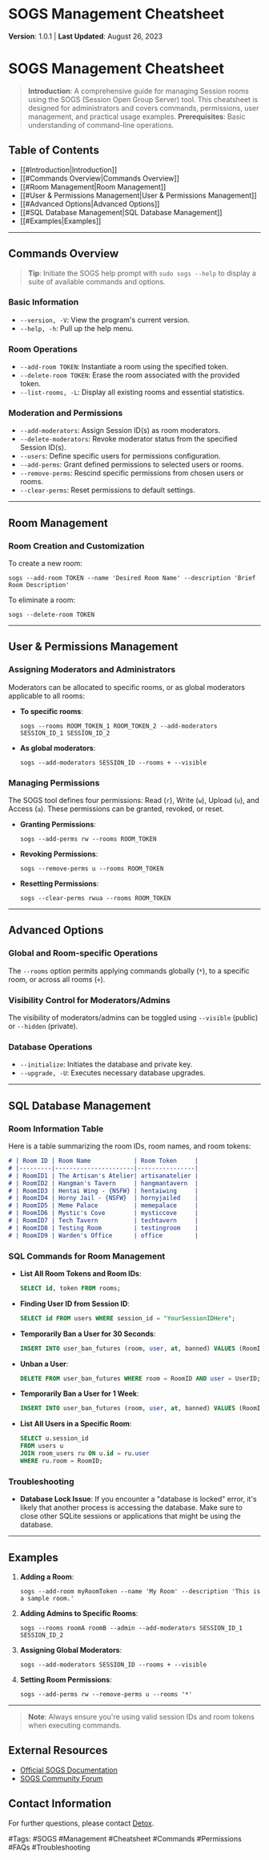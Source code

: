 # SOGS Management Cheatsheet

**Version**: 1.0.1 | **Last Updated**: August 26, 2023

# SOGS Management Cheatsheet

> **Introduction**: A comprehensive guide for managing Session rooms using the SOGS (Session Open Group Server) tool. This cheatsheet is designed for administrators and covers commands, permissions, user management, and practical usage examples. **Prerequisites**: Basic understanding of command-line operations.

## Table of Contents

- [[#Introduction|Introduction]]
- [[#Commands Overview|Commands Overview]]
- [[#Room Management|Room Management]]
- [[#User & Permissions Management|User & Permissions Management]]
- [[#Advanced Options|Advanced Options]]
- [[#SQL Database Management|SQL Database Management]]
- [[#Examples|Examples]]

---

## Commands Overview

> **Tip**: Initiate the SOGS help prompt with `sudo sogs --help` to display a suite of available commands and options.

### Basic Information

- `--version, -V`: View the program's current version.
- `--help, -h`: Pull up the help menu.

### Room Operations

- `--add-room TOKEN`: Instantiate a room using the specified token.
- `--delete-room TOKEN`: Erase the room associated with the provided token.
- `--list-rooms, -L`: Display all existing rooms and essential statistics.

### Moderation and Permissions

- `--add-moderators`: Assign Session ID(s) as room moderators.
- `--delete-moderators`: Revoke moderator status from the specified Session ID(s).
- `--users`: Define specific users for permissions configuration.
- `--add-perms`: Grant defined permissions to selected users or rooms.
- `--remove-perms`: Rescind specific permissions from chosen users or rooms.
- `--clear-perms`: Reset permissions to default settings.

---

## Room Management

### Room Creation and Customization

To create a new room:

```shell
sogs --add-room TOKEN --name 'Desired Room Name' --description 'Brief Room Description'
```
To eliminate a room:

```shell
sogs --delete-room TOKEN
```

---

## User & Permissions Management

### Assigning Moderators and Administrators

Moderators can be allocated to specific rooms, or as global moderators applicable to all rooms:

- **To specific rooms**: 
  ```shell
  sogs --rooms ROOM_TOKEN_1 ROOM_TOKEN_2 --add-moderators SESSION_ID_1 SESSION_ID_2
  ```

- **As global moderators**:
  ```shell
  sogs --add-moderators SESSION_ID --rooms + --visible
  ```

### Managing Permissions

The SOGS tool defines four permissions: Read (`r`), Write (`w`), Upload (`u`), and Access (`a`). These permissions can be granted, revoked, or reset.

- **Granting Permissions**:
  ```shell
  sogs --add-perms rw --rooms ROOM_TOKEN
  ```

- **Revoking Permissions**:
  ```shell
  sogs --remove-perms u --rooms ROOM_TOKEN
  ```

- **Resetting Permissions**:
  ```shell
  sogs --clear-perms rwua --rooms ROOM_TOKEN
  ```

---

## Advanced Options

### Global and Room-specific Operations

The `--rooms` option permits applying commands globally (`*`), to a specific room, or across all rooms (`+`).

### Visibility Control for Moderators/Admins

The visibility of moderators/admins can be toggled using `--visible` (public) or `--hidden` (private).

### Database Operations

- `--initialize`: Initiates the database and private key. 
- `--upgrade, -U`: Executes necessary database upgrades.

---

## SQL Database Management

### Room Information Table

Here is a table summarizing the room IDs, room names, and room tokens:

```markdown
# | Room ID | Room Name            | Room Token     |
# |---------|----------------------|----------------|
# | RoomID1 | The Artisan's Atelier| artisanatelier |
# | RoomID2 | Hangman's Tavern     | hangmantavern  |
# | RoomID3 | Hentai Wing - {NSFW} | hentaiwing     |
# | RoomID4 | Horny Jail - {NSFW}  | hornyjailed    |
# | RoomID5 | Meme Palace          | memepalace     |
# | RoomID6 | Mystic's Cove        | mysticcove     |
# | RoomID7 | Tech Tavern          | techtavern     |
# | RoomID8 | Testing Room         | testingroom    |
# | RoomID9 | Warden's Office      | office         |
```

### SQL Commands for Room Management

- **List All Room Tokens and Room IDs**:
  ```sql
  SELECT id, token FROM rooms;
  ```

- **Finding User ID from Session ID**:
  ```sql
  SELECT id FROM users WHERE session_id = "YourSessionIDHere";
  ```

- **Temporarily Ban a User for 30 Seconds**:
  ```sql
  INSERT INTO user_ban_futures (room, user, at, banned) VALUES (RoomID, UserID, strftime('%s','now') + 30, 1);
  ```

- **Unban a User**:
  ```sql
  DELETE FROM user_ban_futures WHERE room = RoomID AND user = UserID;
  ```

- **Temporarily Ban a User for 1 Week**:
  ```sql
  INSERT INTO user_ban_futures (room, user, at, banned) VALUES (RoomID, UserID, strftime('%s','now') + 604800, 1);
  ```

- **List All Users in a Specific Room**:
  ```sql
  SELECT u.session_id
  FROM users u
  JOIN room_users ru ON u.id = ru.user
  WHERE ru.room = RoomID;
  ```

### Troubleshooting

- **Database Lock Issue**: If you encounter a "database is locked" error, it's likely that another process is accessing the database. Make sure to close other SQLite sessions or applications that might be using the database.

---

## Examples

1. **Adding a Room**:
   ```shell
   sogs --add-room myRoomToken --name 'My Room' --description 'This is a sample room.'
   ```

2. **Adding Admins to Specific Rooms**:
   ```shell
   sogs --rooms roomA roomB --admin --add-moderators SESSION_ID_1 SESSION_ID_2
   ```

3. **Assigning Global Moderators**:
   ```shell
   sogs --add-moderators SESSION_ID --rooms + --visible
   ```

4. **Setting Room Permissions**:
   ```shell
   sogs --add-perms rw --remove-perms u --rooms '*'
   ```

---

> **Note**: Always ensure you're using valid session IDs and room tokens when executing commands.

## External Resources

- [Official SOGS Documentation](https://github.com/oxen-io/session-pysogs/blob/dev/administration.md)
- [SOGS Community Forum](http://open.getsession.org/session?public_key=a03c383cf63c3c4efe67acc52112a6dd734b3a946b9545f488aaa93da7991238)

## Contact Information

For further questions, please contact [Detox](mailto:hangmans.knot@proton.me).

#Tags: #SOGS #Management #Cheatsheet #Commands #Permissions #FAQs #Troubleshooting
